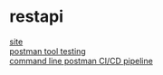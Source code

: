# restapi<br>
[site](https://www.softwaretestinghelp.com/github-rest-api-tutorial/#GitHub_REST_API_Integration)<br>
[postman tool testing]()<br>
[command line postman CI/CD pipeline](https://github.com/postmanlabs/newman)<br>
